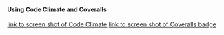 #### Using Code Climate and Coveralls
[link to screen shot of Code Climate](https://github.com/andela-iakande/invertedindex/blob/staging/images/Codeclimate%20badge.png)
[link to screen shot of Coveralls badge](https://github.com/andela-iakande/invertedindex/blob/staging/images/Coveralls%20badge.png)
